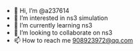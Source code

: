- 👋 Hi, I’m @a237614
- 👀 I’m interested in ns3 simulation
- 🌱 I’m currently learning ns3
- 💞️ I’m looking to collaborate on ns3
- 📫 How to reach me 908923972@qq.com

<!---
a237614/a237614 is a ✨ special ✨ repository because its `README.md` (this file) appears on your GitHub profile.
You can click the Preview link to take a look at your changes.
--->
